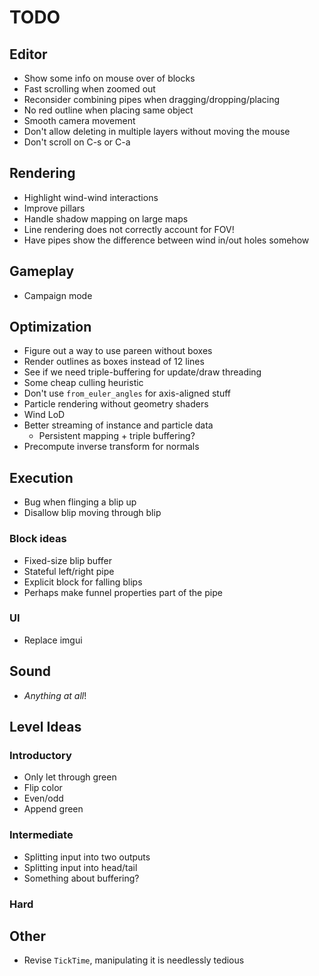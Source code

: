 # TODO
## Editor
- Show some info on mouse over of blocks
- Fast scrolling when zoomed out
- Reconsider combining pipes when dragging/dropping/placing
- No red outline when placing same object
- Smooth camera movement
- Don't allow deleting in multiple layers without moving the mouse
- Don't scroll on C-s or C-a

## Rendering
- Highlight wind-wind interactions
- Improve pillars
- Handle shadow mapping on large maps
- Line rendering does not correctly account for FOV!
- Have pipes show the difference between wind in/out holes somehow

## Gameplay
- Campaign mode

## Optimization
- Figure out a way to use pareen without boxes
- Render outlines as boxes instead of 12 lines
- See if we need triple-buffering for update/draw threading
- Some cheap culling heuristic
- Don't use `from_euler_angles` for axis-aligned stuff
- Particle rendering without geometry shaders
- Wind LoD
- Better streaming of instance and particle data
    - Persistent mapping + triple buffering?
- Precompute inverse transform for normals

## Execution
- Bug when flinging a blip up
- Disallow blip moving through blip

### Block ideas
- Fixed-size blip buffer
- Stateful left/right pipe 
- Explicit block for falling blips
- Perhaps make funnel properties part of the pipe

### UI
- Replace imgui

## Sound
 - _Anything at all_!

## Level Ideas
### Introductory
- Only let through green
- Flip color
- Even/odd
- Append green

### Intermediate
- Splitting input into two outputs
- Splitting input into head/tail
- Something about buffering?

### Hard

## Other
- Revise `TickTime`, manipulating it is needlessly tedious
